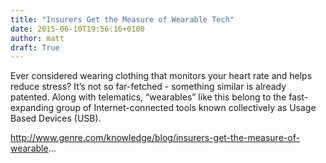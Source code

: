 ```yaml
---
title: "Insurers Get the Measure of Wearable Tech"
date: 2015-06-10T19:56:16+0100
author: matt
draft: True
---
```

Ever considered wearing clothing that monitors your heart rate and helps reduce stress? It’s not so far-fetched - something similar is already patented. Along with telematics, “wearables” like this belong to the fast-expanding group of Internet-connected tools known collectively as Usage Based Devices (USB).

http://www.genre.com/knowledge/blog/insurers-get-the-measure-of-wearable...
